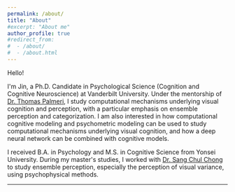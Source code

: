 ```yaml
---
permalink: /about/
title: "About"
#excerpt: "About me"
author_profile: true
#redirect_from:
#  - /about/
#  - /about.html
---
```


Hello!

I'm Jin, a Ph.D. Candidate in Psychological Science (Cognition and Cognitive Neuroscience) at Vanderbilt University. 
Under the mentorship of [Dr. Thomas Palmeri](http://catlab.psy.vanderbilt.edu/ 'Category Laboratory (CATLAB)'), I study computational mechanisms underlying visual cognition and perception, with a particular emphasis on ensemble perception and categorization. I am also interested in how computational cognitive modeling and psychometric modeling can be used to study computational mechanisms underlying visual cognition, and how a deep neural network can be combined with cognitive models.

I received B.A. in Psychology and M.S. in Cognitive Science from Yonsei University. During my master's studies, I worked with [Dr. Sang Chul Chong](https://vcc.yonsei.ac.kr 'Vision, Cognition, and Consciousness (VCC) Lab') to study ensemble perception, especially the perception of visual variance, using psychophysical methods. 

------